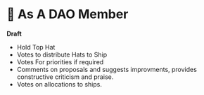 # 👹 As A DAO Member

**Draft**

* Hold Top Hat
* Votes to distribute Hats to Ship
* Votes For priorities if required
* Comments on proposals and suggests improvments, provides constructive criticism and praise.
* Votes on allocations to ships.
